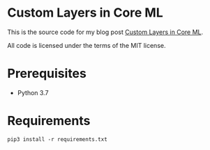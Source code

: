 # Custom Layers in Core ML

This is the source code for my blog post [Custom Layers in Core ML](http://machinethink.net/blog/coreml-custom-layers/).

All code is licensed under the terms of the MIT license.

# Prerequisites
-  Python 3.7

# Requirements
   ```
   pip3 install -r requirements.txt
   ```
